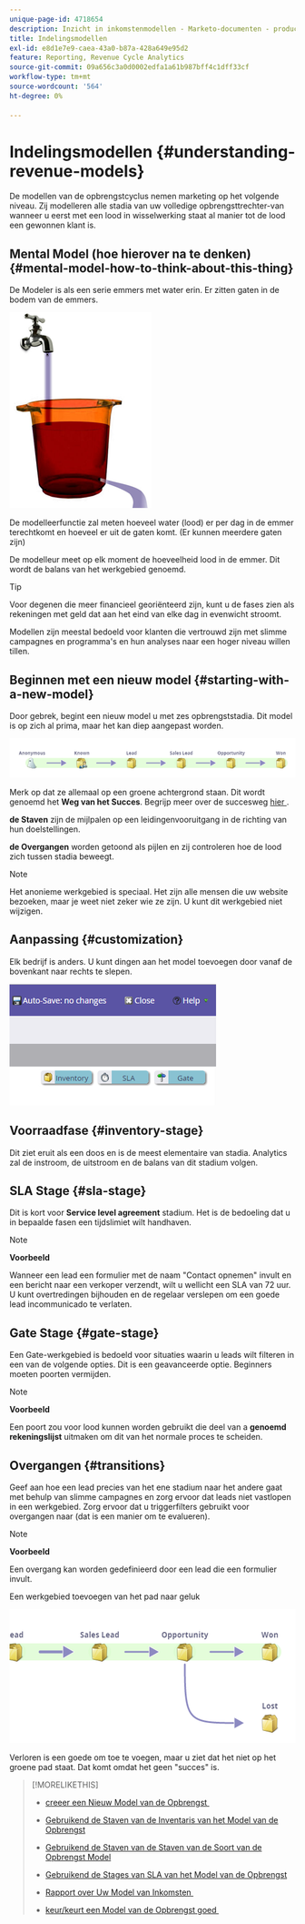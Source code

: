 ```yaml
---
unique-page-id: 4718654
description: Inzicht in inkomstenmodellen - Marketo-documenten - productdocumentatie
title: Indelingsmodellen
exl-id: e8d1e7e9-caea-43a0-b87a-428a649e95d2
feature: Reporting, Revenue Cycle Analytics
source-git-commit: 09a656c3a0d0002edfa1a61b987bff4c1dff33cf
workflow-type: tm+mt
source-wordcount: '564'
ht-degree: 0%

---
```


# Indelingsmodellen {#understanding-revenue-models}

De modellen van de opbrengstcyclus nemen marketing op het volgende niveau. Zij modelleren alle stadia van uw volledige opbrengsttrechter-van wanneer u eerst met een lood in wisselwerking staat al manier tot de lood een gewonnen klant is.

## Mental Model (hoe hierover na te denken) {#mental-model-how-to-think-about-this-thing}

De Modeler is als een serie emmers met water erin. Er zitten gaten in de bodem van de emmers.

![](assets/image2015-6-12-10-3a14-3a4.png)

De modelleerfunctie zal meten hoeveel water (lood) er per dag in de emmer terechtkomt en hoeveel er uit de gaten komt. (Er kunnen meerdere gaten zijn)

De modelleur meet op elk moment de hoeveelheid lood in de emmer. Dit wordt de balans van het werkgebied genoemd.

>[!TIP]
>
>Voor degenen die meer financieel georiënteerd zijn, kunt u de fases zien als rekeningen met geld dat aan het eind van elke dag in evenwicht stroomt.

Modellen zijn meestal bedoeld voor klanten die vertrouwd zijn met slimme campagnes en programma&#39;s en hun analyses naar een hoger niveau willen tillen.

## Beginnen met een nieuw model {#starting-with-a-new-model}

Door gebrek, begint een nieuw model u met zes opbrengststadia. Dit model is op zich al prima, maar het kan diep aangepast worden.

![](assets/image2015-6-12-9-3a43-3a11.png)

Merk op dat ze allemaal op een groene achtergrond staan. Dit wordt genoemd het **Weg van het Succes**. Begrijp meer over de succesweg [&#x200B; hier &#x200B;](/help/marketo/product-docs/reporting/revenue-cycle-analytics/revenue-cycle-models/understanding-revenue-model-success-path.md).

**de Staven** zijn de mijlpalen op een leidingenvooruitgang in de richting van hun doelstellingen.

**de Overgangen** worden getoond als pijlen en zij controleren hoe de lood zich tussen stadia beweegt.

>[!NOTE]
>
>Het anonieme werkgebied is speciaal. Het zijn alle mensen die uw website bezoeken, maar je weet niet zeker wie ze zijn. U kunt dit werkgebied niet wijzigen.

## Aanpassing {#customization}

Elk bedrijf is anders. U kunt dingen aan het model toevoegen door vanaf de bovenkant naar rechts te slepen.

![](assets/image2015-6-12-9-3a45-3a36.png)

## Voorraadfase {#inventory-stage}

Dit ziet eruit als een doos en is de meest elementaire van stadia. Analytics zal de instroom, de uitstroom en de balans van dit stadium volgen.

## SLA Stage {#sla-stage}

Dit is kort voor **Service level agreement** stadium. Het is de bedoeling dat u in bepaalde fasen een tijdslimiet wilt handhaven.

>[!NOTE]
>
>**Voorbeeld**
>
>Wanneer een lead een formulier met de naam &quot;Contact opnemen&quot; invult en een bericht naar een verkoper verzendt, wilt u wellicht een SLA van 72 uur. U kunt overtredingen bijhouden en de regelaar verslepen om een goede lead incommunicado te verlaten.

## Gate Stage {#gate-stage}

Een Gate-werkgebied is bedoeld voor situaties waarin u leads wilt filteren in een van de volgende opties. Dit is een geavanceerde optie. Beginners moeten poorten vermijden.

>[!NOTE]
>
>**Voorbeeld**
>
>Een poort zou voor lood kunnen worden gebruikt die deel van a **genoemd rekeningslijst** uitmaken om dit van het normale proces te scheiden.

## Overgangen {#transitions}

Geef aan hoe een lead precies van het ene stadium naar het andere gaat met behulp van slimme campagnes en zorg ervoor dat leads niet vastlopen in een werkgebied. Zorg ervoor dat u triggerfilters gebruikt voor overgangen naar (dat is een manier om te evalueren).

>[!NOTE]
>
>**Voorbeeld**
>
>Een overgang kan worden gedefinieerd door een lead die een formulier invult.

Een werkgebied toevoegen van het pad naar geluk

![](assets/image2015-6-12-10-3a10-3a26.png)

Verloren is een goede om toe te voegen, maar u ziet dat het niet op het groene pad staat. Dat komt omdat het geen &quot;succes&quot; is.

>[!MORELIKETHIS]
>
>* [&#x200B; creeer een Nieuw Model van de Opbrengst &#x200B;](/help/marketo/product-docs/reporting/revenue-cycle-analytics/revenue-cycle-models/create-a-new-revenue-model.md)
>
>* [&#x200B; Gebruikend de Staven van de Inventaris van het Model van de Opbrengst &#x200B;](/help/marketo/product-docs/reporting/revenue-cycle-analytics/revenue-cycle-models/using-revenue-model-inventory-stages.md)
>
>* [&#x200B; Gebruikend de Staven van de Staven van de Soort van de Opbrengst Model &#x200B;](/help/marketo/product-docs/reporting/revenue-cycle-analytics/revenue-cycle-models/using-revenue-model-gate-stages.md)
>
>* [&#x200B; Gebruikend de Stages van SLA van het Model van de Opbrengst &#x200B;](/help/marketo/product-docs/reporting/revenue-cycle-analytics/revenue-cycle-models/using-revenue-model-sla-stages.md)
>
>* [&#x200B; Rapport over Uw Model van Inkomsten &#x200B;](/help/marketo/product-docs/reporting/revenue-cycle-analytics/revenue-cycle-models/report-on-your-revenue-model.md)
>
>* [&#x200B; keur/keurt een Model van de Opbrengst goed &#x200B;](/help/marketo/product-docs/reporting/revenue-cycle-analytics/revenue-cycle-models/approve-unapprove-a-revenue-model.md)
